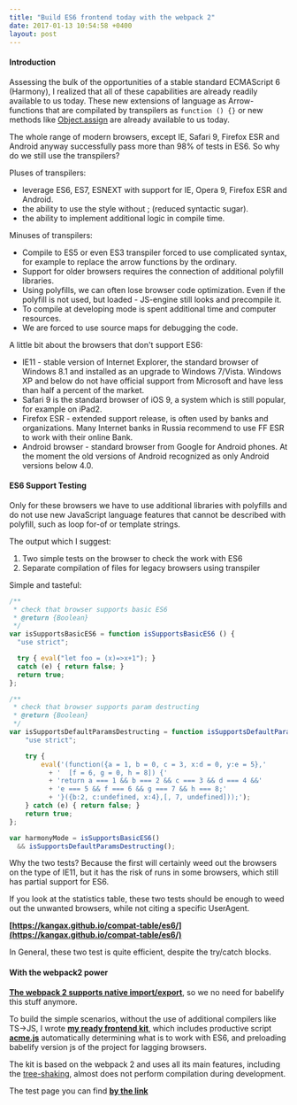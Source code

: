 ```yaml
---
title: "Build ES6 frontend today with the webpack 2"
date: 2017-01-13 10:54:58 +0400
layout: post
---
```


#### Introduction

Assessing the bulk of the opportunities of a stable standard ECMAScript 6 (Harmony), I realized that all of these capabilities are already readily available to us today. These new extensions of language as Arrow-functions that are compilated by transpilers as `function () {}` or new methods like [Object.assign](https://developer.mozilla.org/en/docs/Web/JavaScript/Reference/Global_Objects/Object/assign) are already available to us today.

The whole range of modern browsers, except IE, Safari 9, Firefox ESR and Android anyway successfully pass more than 98% of tests in ES6. So why do we still use the transpilers?

Pluses of transpilers:

- leverage ES6, ES7, ESNEXT with support for IE, Opera 9, Firefox ESR and Android.
- the ability to use the style without ; (reduced syntactic sugar).
- the ability to implement additional logic in compile time.

Minuses of transpilers:

- Compile to ES5 or even ES3 transpiler forced to use complicated syntax, for example to replace the arrow functions by the ordinary.
- Support for older browsers requires the connection of additional polyfill libraries.
- Using polyfills, we can often lose browser code optimization.
Even if the polyfill is not used, but loaded - JS-engine still looks and precompile it.
- To compile at developing mode is spent additional time and computer resources.
- We are forced to use source maps for debugging the code.

A little bit about the browsers that don't support ES6:

- IE11 - stable version of Internet Explorer, the standard browser of Windows 8.1 and installed as an upgrade to Windows 7/Vista. Windows XP and below do not have official support from Microsoft and have less than half a percent of the market.
- Safari 9 is the standard browser of iOS 9, a system which is still popular, for example on iPad2.
- Firefox ESR - extended support release, is often used by banks and organizations. Many Internet banks in Russia recommend to use FF ESR to work with their online Bank.
- Android browser - standard browser from Google for Android phones. At the moment the old versions of Android recognized as only Android versions below 4.0.


#### ES6 Support Testing

Only for these browsers we have to use additional libraries with polyfills and do not use new JavaScript language features that cannot be described with polyfill, such as loop for-of or template strings.

The output which I suggest:

1. Two simple tests on the browser to check the work with ES6
2. Separate compilation of files for legacy browsers using transpiler

Simple and tasteful:

```javascript
/**
 * check that browser supports basic ES6
 * @return {Boolean}
 */
var isSupportsBasicES6 = function isSupportsBasicES6 () {
  "use strict";

  try { eval("let foo = (x)=>x+1"); }
  catch (e) { return false; }
  return true;
};

/**
 * check that browser supports param destructing
 * @return {Boolean}
 */
var isSupportsDefaultParamsDestructing = function isSupportsDefaultParamsDestructing () {
    "use strict";

    try {
        eval('(function({a = 1, b = 0, c = 3, x:d = 0, y:e = 5},'
          + '  [f = 6, g = 0, h = 8]) {'
          + 'return a === 1 && b === 2 && c === 3 && d === 4 &&'
          + 'e === 5 && f === 6 && g === 7 && h === 8;'
          + '}({b:2, c:undefined, x:4},[, 7, undefined]));');
    } catch (e) { return false; }
    return true;
};

var harmonyMode = isSupportsBasicES6() 
  && isSupportsDefaultParamsDestructing();
```

Why the two tests? Because the first will certainly weed out the browsers on the type of IE11, but it has the risk of runs in some browsers, which still has partial support for ES6.

If you look at the statistics table, these two tests should be enough to weed out the unwanted browsers, while not citing a specific UserAgent.

**[https://kangax.github.io/compat-table/es6/](https://kangax.github.io/compat-table/es6/)**

In General, these two test is quite efficient, despite the try/catch blocks.

#### With the webpack2 power

**[The webpack 2 supports native import/export](https://webpack.js.org/)**, so we no need for babelify this stuff anymore.

To build the simple scenarios, without the use of additional compilers like TS->JS, I wrote **[my ready frontend kit](https://github.com/studentIvan/ES6-cool-frontend-build)**, which includes productive script **[acme.js](https://github.com/studentIvan/ES6-cool-frontend-build/blob/master/src/entries/core/acme.js)** automatically determining what is to work with ES6, and preloading babelify version js of the project for lagging browsers. 

The kit is based on the webpack 2 and uses all its main features, including the [tree-shaking](http://www.2ality.com/2015/12/webpack-tree-shaking.html), almost does not perform compilation during development.

The test page you can find **[by the link](https://studentivan.github.io/ES6-cool-frontend-build/build/)**


